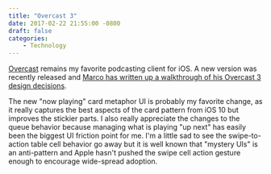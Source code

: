 ```yaml
---
title: "Overcast 3"
date: 2017-02-22 21:55:00 -0800
draft: false
categories:
    - Technology
---
```


[Overcast][2] remains my favorite podcasting client for iOS. A new version was recently released and [Marco has written up a walkthrough of his Overcast 3 design decisions][1]. 

The new "now playing" card metaphor UI is probably my favorite change, as it really captures the best aspects of the card pattern from iOS 10 but improves the stickier parts. I also really appreciate the changes to the queue behavior because managing what is playing "up next" has easily been the biggest UI friction point for me. I'm a little sad to see the swipe-to-action table cell behavior go away but it is well known that "mystery UIs" is an anti-pattern and Apple hasn't pushed the swipe cell action gesture enough to encourage wide-spread adoption.

[1]: https://marco.org/2017/02/20/overcast3
[2]: https://itunes.apple.com/us/app/overcast-podcast-player/id888422857?mt=8&at=1001lqjA

